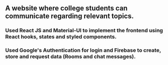 ## A website where college students can communicate regarding relevant topics.

### Used **React JS** and **Material-UI** to implement the frontend using React hooks, states and styled components.

### Used **Google's Authentication** for login and **Firebase** to create, store and request data (Rooms and chat messages).
